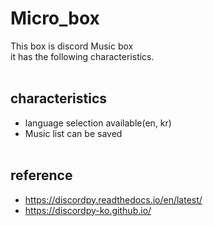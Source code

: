 # Micro_box
This box is discord Music box<br>
it has the following characteristics.<br><br>

## characteristics
- language selection available(en, kr)<br>
- Music list can be saved<br><br>

## reference
- https://discordpy.readthedocs.io/en/latest/<br>
- https://discordpy-ko.github.io/<br>